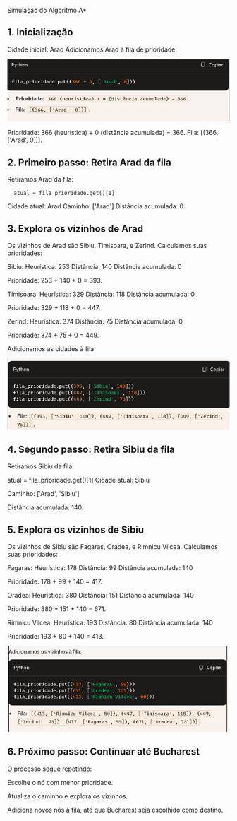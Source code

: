 Simulação do Algoritmo A*
## 1. Inicialização
  Cidade inicial: Arad
  Adicionamos Arad à fila de prioridade:

  ![image](image_2.png)

   Prioridade: 366 (heurística) + 0 (distância acumulada) = 366.
   Fila: [(366, ['Arad', 0])].

## 2. Primeiro passo: Retira Arad da fila
Retiramos Arad da fila:

      atual = fila_prioridade.get()[1]
Cidade atual: Arad
Caminho: ['Arad']
Distância acumulada: 0.

## 3. Explora os vizinhos de Arad
Os vizinhos de Arad são Sibiu, Timisoara, e Zerind. Calculamos suas prioridades:

Sibiu:
  Heurística: 253
  Distância: 140
  Distância acumulada: 0

  Prioridade: 253 + 140 + 0 = 393.

Timisoara:
  Heurística: 329
  Distância: 118
  Distância acumulada: 0
  
  Prioridade: 329 + 118 + 0 = 447.

Zerind:
  Heurística: 374
  Distância: 75
  Distância acumulada: 0
  
  Prioridade: 374 + 75 + 0 = 449.

Adicionamos as cidades à fila:

![image](image.png)

## 4. Segundo passo: Retira Sibiu da fila
Retiramos Sibiu da fila:

  atual = fila_prioridade.get()[1]
  Cidade atual: Sibiu
  
  Caminho: ['Arad', 'Sibiu']

  Distância acumulada: 140.

## 5. Explora os vizinhos de Sibiu
Os vizinhos de Sibiu são Fagaras, Oradea, e Rimnicu Vilcea. Calculamos suas prioridades:

Fagaras:
  Heurística: 178
  Distância: 99
  Distância acumulada: 140
  
  Prioridade: 178 + 99 + 140 = 417.

Oradea:
  Heurística: 380
  Distância: 151
  Distância acumulada: 140

  Prioridade: 380 + 151 + 140 = 671.

Rimnicu Vilcea:
  Heurística: 193
  Distância: 80
  Distância acumulada: 140

  Prioridade: 193 + 80 + 140 = 413.

![image](image_3.png)

## 6. Próximo passo: Continuar até Bucharest
O processo segue repetindo:

Escolhe o nó com menor prioridade.

Atualiza o caminho e explora os vizinhos.

Adiciona novos nós à fila, até que Bucharest seja escolhido como destino.
